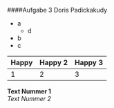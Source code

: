 ####Aufgabe 3 Doris Padickakudy
* a
  * d
* b
* c

| Happy | Happy 2 | Happy 3|
|-------|---------|--------|
|1| 2| 3|

**Text Nummer 1**       
_Text Nummer 2_
